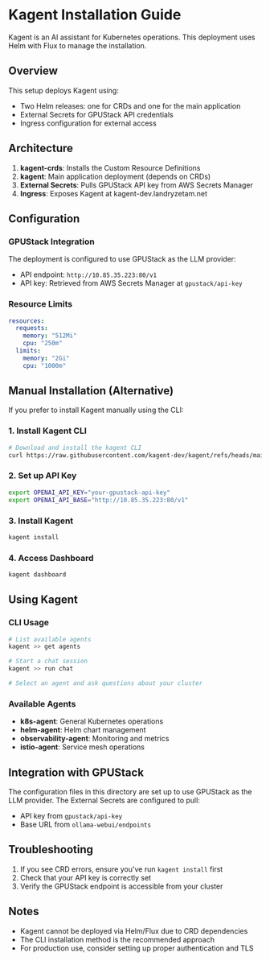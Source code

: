 # Kagent Installation Guide

Kagent is an AI assistant for Kubernetes operations. This deployment uses Helm with Flux to manage the installation.

## Overview

This setup deploys Kagent using:
- Two Helm releases: one for CRDs and one for the main application
- External Secrets for GPUStack API credentials
- Ingress configuration for external access

## Architecture

1. **kagent-crds**: Installs the Custom Resource Definitions
2. **kagent**: Main application deployment (depends on CRDs)
3. **External Secrets**: Pulls GPUStack API key from AWS Secrets Manager
4. **Ingress**: Exposes Kagent at kagent-dev.landryzetam.net

## Configuration

### GPUStack Integration

The deployment is configured to use GPUStack as the LLM provider:
- API endpoint: `http://10.85.35.223:80/v1`
- API key: Retrieved from AWS Secrets Manager at `gpustack/api-key`

### Resource Limits

```yaml
resources:
  requests:
    memory: "512Mi"
    cpu: "250m"
  limits:
    memory: "2Gi"
    cpu: "1000m"
```

## Manual Installation (Alternative)

If you prefer to install Kagent manually using the CLI:

### 1. Install Kagent CLI

```bash
# Download and install the kagent CLI
curl https://raw.githubusercontent.com/kagent-dev/kagent/refs/heads/main/scripts/get-kagent | bash
```

### 2. Set up API Key

```bash
export OPENAI_API_KEY="your-gpustack-api-key"
export OPENAI_API_BASE="http://10.85.35.223:80/v1"
```

### 3. Install Kagent

```bash
kagent install
```

### 4. Access Dashboard

```bash
kagent dashboard
```

## Using Kagent

### CLI Usage

```bash
# List available agents
kagent >> get agents

# Start a chat session
kagent >> run chat

# Select an agent and ask questions about your cluster
```

### Available Agents

- **k8s-agent**: General Kubernetes operations
- **helm-agent**: Helm chart management
- **observability-agent**: Monitoring and metrics
- **istio-agent**: Service mesh operations

## Integration with GPUStack

The configuration files in this directory are set up to use GPUStack as the LLM provider. The External Secrets are configured to pull:
- API key from `gpustack/api-key`
- Base URL from `ollama-webui/endpoints`

## Troubleshooting

1. If you see CRD errors, ensure you've run `kagent install` first
2. Check that your API key is correctly set
3. Verify the GPUStack endpoint is accessible from your cluster

## Notes

- Kagent cannot be deployed via Helm/Flux due to CRD dependencies
- The CLI installation method is the recommended approach
- For production use, consider setting up proper authentication and TLS
